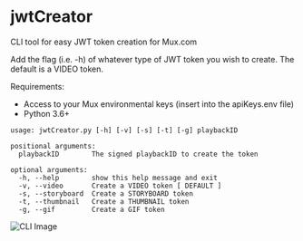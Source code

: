 # jwtCreator
CLI tool for easy JWT token creation for Mux.com

Add the flag (i.e. -h) of whatever type of JWT token you wish to create. The default is a VIDEO token.

Requirements:
* Access to your Mux environmental keys (insert into the apiKeys.env file)
* Python 3.6+

```
usage: jwtCreator.py [-h] [-v] [-s] [-t] [-g] playbackID

positional arguments:
  playbackID        The signed playbackID to create the token

optional arguments:
  -h, --help        show this help message and exit
  -v, --video       Create a VIDEO token [ DEFAULT ]
  -s, --storyboard  Create a STORYBOARD token
  -t, --thumbnail   Create a THUMBNAIL token
  -g, --gif         Create a GIF token
```
![CLI Image](https://dl.dropboxusercontent.com/s/j7xozs66wf4z2pl/mux-jwtCreator.gif?dl=0)
